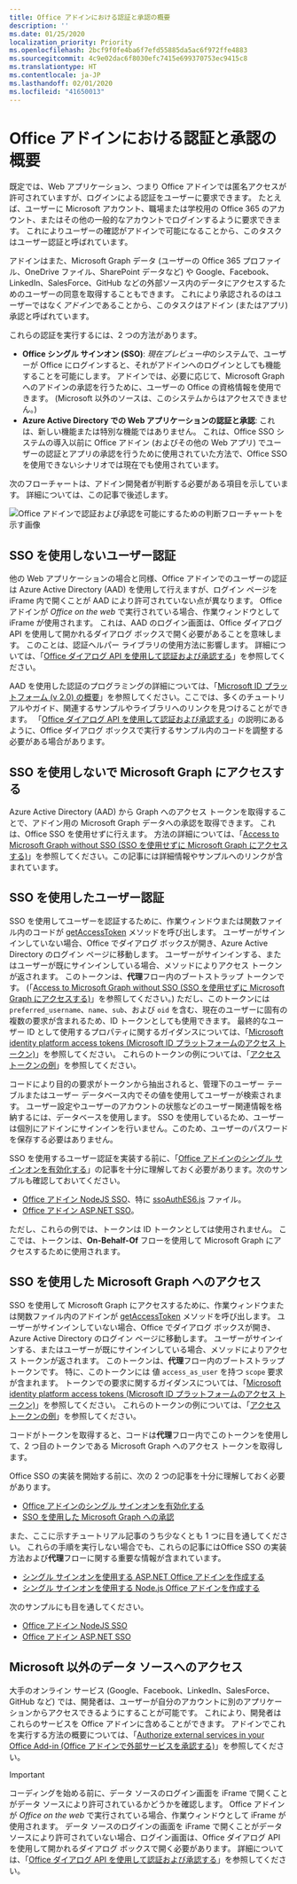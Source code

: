 ```yaml
---
title: Office アドインにおける認証と承認の概要
description: ''
ms.date: 01/25/2020
localization_priority: Priority
ms.openlocfilehash: 2bcf9f0fe4ba6f7efd55885da5ac6f972ffe4883
ms.sourcegitcommit: 4c9e02dac6f8030efc7415e699370753ec9415c8
ms.translationtype: HT
ms.contentlocale: ja-JP
ms.lasthandoff: 02/01/2020
ms.locfileid: "41650013"
---
```

# <a name="overview-of-authentication-and-authorization-in-office-add-ins"></a>Office アドインにおける認証と承認の概要

既定では、Web アプリケーション、つまり Office アドインでは匿名アクセスが許可されていますが、ログインによる認証をユーザーに要求できます。 たとえば、ユーザーに Microsoft アカウント、職場または学校用の Office 365 のアカウント、またはその他の一般的なアカウントでログインするように要求できます。 これによりユーザーの確認がアドインで可能になることから、このタスクはユーザー認証と呼ばれています。

アドインはまた、Microsoft Graph データ (ユーザーの Office 365 プロファイル、OneDrive ファイル、SharePoint データなど) や Google、Facebook、LinkedIn、SalesForce、GitHub などの外部ソース内のデータにアクセスするためのユーザーの同意を取得することもできます。 これにより承認されるのはユーザーではなく*アドイン*であることから、このタスクはアドイン (またはアプリ) 承認と呼ばれています。

これらの認証を実行するには、2 つの方法があります。

- **Office シングル サインオン (SSO)**: *現在プレビュー中*のシステムで、ユーザーが Office にログインすると、それがアドインへのログインとしても機能することを可能にします。 アドインでは、必要に応じて、Microsoft Graph へのアドインの承認を行うために、ユーザーの Office の資格情報を使用できます。 (Microsoft 以外のソースは、このシステムからはアクセスできません。)
- **Azure Active Directory での Web アプリケーションの認証と承認**: これは、新しい機能または特別な機能ではありません。 これは、Office SSO システムの導入以前に Office アドイン (およびその他の Web アプリ) でユーザーの認証とアプリの承認を行うために使用されていた方法で、Office SSO を使用できないシナリオでは現在でも使用されています。

次のフローチャートは、アドイン開発者が判断する必要がある項目を示しています。 詳細については、この記事で後述します。

![Office アドインで認証および承認を可能にするための判断フローチャートを示す画像](../images/authflowchart.png)

## <a name="user-authentication-without-sso"></a>SSO を使用しないユーザー認証

他の Web アプリケーションの場合と同様、Office アドインでのユーザーの認証は Azure Active Directory (AAD) を使用して行えますが、ログイン ページを iFrame 内で開くことが AAD により許可されていない点が異なります。 Office アドインが *Office on the web* で実行されている場合、作業ウィンドウとして iFrame が使用されます。 これは、AAD のログイン画面は、Office ダイアログ API を使用して開かれるダイアログ ボックスで開く必要があることを意味します。 このことは、認証ヘルパー ライブラリの使用方法に影響します。 詳細については、「[Office ダイアログ API を使用して認証および承認する](auth-with-office-dialog-api.md)」を参照してください。

AAD を使用した認証のプログラミングの詳細については、「[Microsoft ID プラットフォーム (v 2.0) の概要](/azure/active-directory/develop/v2-overview)」を参照してください。ここでは、多くのチュートリアルやガイド、関連するサンプルやライブラリへのリンクを見つけることができます。 「[Office ダイアログ API を使用して認証および承認する](auth-with-office-dialog-api.md)」の説明にあるように、Office ダイアログ ボックスで実行するサンプル内のコードを調整する必要がある場合があります。

## <a name="access-to-microsoft-graph-without-sso"></a>SSO を使用しないで Microsoft Graph にアクセスする

Azure Active Directory (AAD) から Graph へのアクセス トークンを取得することで、アドイン用の Microsoft Graph データへの承認を取得できます。 これは、Office SSO を使用せずに行えます。 方法の詳細については、「[Access to Microsoft Graph without SSO (SSO を使用せずに Microsoft Graph にアクセスする)](authorize-to-microsoft-graph-without-sso.md)」を参照してください。この記事には詳細情報やサンプルへのリンクが含まれています。

## <a name="user-authentication-with-sso"></a>SSO を使用したユーザー認証

SSO を使用してユーザーを認証するために、作業ウィンドウまたは関数ファイル内のコードが [getAccessToken](/javascript/api/office-runtime/officeruntime.auth#getaccesstoken-options-) メソッドを呼び出します。 ユーザーがサインインしていない場合、Office でダイアログ ボックスが開き、Azure Active Directory のログイン ページに移動します。 ユーザーがサインインする、またはユーザーが既にサインインしている場合、メソッドによりアクセス トークンが返されます。 このトークンは、**代理**フロー内のブートストラップ トークンです。 (「[Access to Microsoft Graph without SSO (SSO を使用せずに Microsoft Graph にアクセスする)](#access-to-microsoft-graph-with-sso)」を参照してください。) ただし、このトークンには `preferred_username`、`name`、`sub`、および `oid` を含む、現在のユーザーに固有の複数の要求が含まれるため、ID トークンとしても使用できます。 最終的なユーザー ID として使用するプロパティに関するガイダンスについては、「[Microsoft identity platform access tokens (Microsoft ID プラットフォームのアクセス トークン)](https://docs.microsoft.com/azure/active-directory/develop/access-tokens#payload-claims)」を参照してください。 これらのトークンの例については、「[アクセス トークンの例](sso-in-office-add-ins.md#example-access-token)」を参照してください。

コードにより目的の要求がトークンから抽出されると、管理下のユーザー テーブルまたはユーザー データベース内でその値を使用してユーザーが検索されます。 ユーザー設定やユーザーのアカウントの状態などのユーザー関連情報を格納するには、データベースを使用します。 SSO を使用しているため、ユーザーは個別にアドインにサインインを行いません。このため、ユーザーのパスワードを保存する必要はありません。

SSO を使用するユーザー認証を実装する前に、「[Office アドインのシングル サインオンを有効化する](sso-in-office-add-ins.md)」の記事を十分に理解しておく必要があります。次のサンプルも確認しておいてください。

- [Office アドイン NodeJS SSO](https://github.com/OfficeDev/Office-Add-in-NodeJS-SSO)、特に [ssoAuthES6.js](https://github.com/OfficeDev/Office-Add-in-NodeJS-SSO/blob/master/Complete/src/auth.ts) ファイル。 
- [Office アドイン ASP.NET SSO](https://github.com/OfficeDev/Office-Add-in-ASPNET-SSO)。 

ただし、これらの例では、トークンは ID トークンとしては使用されません。 ここでは、トークンは、**On-Behalf-Of** フローを使用して Microsoft Graph にアクセスするために使用されます。

## <a name="access-to-microsoft-graph-with-sso"></a>SSO を使用した Microsoft Graph へのアクセス

SSO を使用して Microsoft Graph にアクセスするために、作業ウィンドウまたは関数ファイル内のアドインが [getAccessToken](/javascript/api/office-runtime/officeruntime.auth#getaccesstoken-options-) メソッドを呼び出します。 ユーザーがサインインしていない場合、Office でダイアログ ボックスが開き、Azure Active Directory のログイン ページに移動します。 ユーザーがサインインする、またはユーザーが既にサインインしている場合、メソッドによりアクセス トークンが返されます。 このトークンは、**代理**フロー内のブートストラップ トークンです。 特に、このトークンには 値 `access_as_user` を持つ `scope` 要求が含まれます。 トークンでの要求に関するガイダンスについては、「[Microsoft identity platform access tokens (Microsoft ID プラットフォームのアクセス トークン)](https://docs.microsoft.com/azure/active-directory/develop/access-tokens#payload-claims)」を参照してください。 これらのトークンの例については、「[アクセス トークンの例](sso-in-office-add-ins.md#example-access-token)」を参照してください。

コードがトークンを取得すると、コードは**代理**フロー内でこのトークンを使用して、2 つ目のトークンである Microsoft Graph へのアクセス トークンを取得します。

Office SSO の実装を開始する前に、次の 2 つの記事を十分に理解しておく必要があります。

- [Office アドインのシングル サインオンを有効化する](sso-in-office-add-ins.md)
- [SSO を使用した Microsoft Graph への承認](authorize-to-microsoft-graph.md)

また、ここに示すチュートリアル記事のうち少なくとも 1 つに目を通してください。 これらの手順を実行しない場合でも、これらの記事にはOffice SSO の実装方法および**代理**フローに関する重要な情報が含まれています。 

- [シングル サインオンを使用する ASP.NET Office アドインを作成する](create-sso-office-add-ins-aspnet.md)
- [シングル サインオンを使用する Node.js Office アドインを作成する](create-sso-office-add-ins-nodejs.md)

次のサンプルにも目を通してください。

- [Office アドイン NodeJS SSO](https://github.com/OfficeDev/Office-Add-in-NodeJS-SSO)
- [Office アドイン ASP.NET SSO](https://github.com/OfficeDev/Office-Add-in-ASPNET-SSO)

## <a name="access-to-non-microsoft-data-sources"></a>Microsoft 以外のデータ ソースへのアクセス

大手のオンライン サービス (Google、Facebook、LinkedIn、SalesForce、GitHub など) では、開発者は、ユーザーが自分のアカウントに別のアプリケーションからアクセスできるようにすることが可能です。 これにより、開発者はこれらのサービスを Office アドインに含めることができます。 アドインでこれを実行する方法の概要については、「[Authorize external services in your Office Add-in (Office アドインで外部サービスを承認する)](auth-external-add-ins.md)」を参照してください。

> [!IMPORTANT]
> コーディングを始める前に、データ ソースのログイン画面を iFrame で開くことがデータ ソースにより許可されているかどうかを確認します。 Office アドインが *Office on the web* で実行されている場合、作業ウィンドウとして iFrame が使用されます。 データ ソースのログインの画面を iFrame で開くことがデータ ソースにより許可されていない場合、ログイン画面は、Office ダイアログ API を使用して開かれるダイアログ ボックスで開く必要があります。 詳細については、「[Office ダイアログ API を使用して認証および承認する](auth-with-office-dialog-api.md)」を参照してください。
